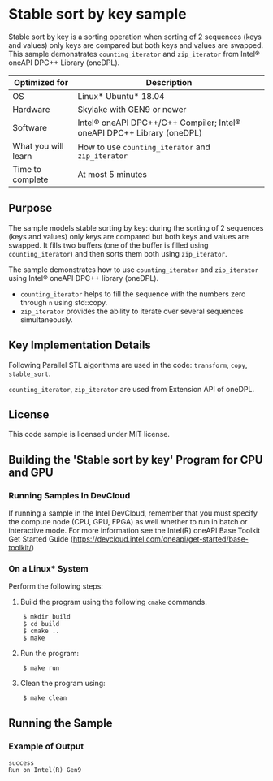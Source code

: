 # Stable sort by key sample

Stable sort by key is a sorting operation when sorting of 2 sequences (keys and values) only keys are compared but both keys and values are swapped. This sample demonstrates `counting_iterator` and `zip_iterator` from Intel&reg; oneAPI DPC++ Library (oneDPL).


| Optimized for                   | Description                                                                      |
|---------------------------------|----------------------------------------------------------------------------------|
| OS                              | Linux* Ubuntu* 18.04                                                             |
| Hardware                        | Skylake with GEN9 or newer                                                       |
| Software                        | Intel&reg; oneAPI DPC++/C++ Compiler; Intel&reg; oneAPI DPC++ Library (oneDPL)   |
| What you will learn             | How to use `counting_iterator` and `zip_iterator`                                |
| Time to complete                | At most 5 minutes                                                                |

## Purpose

The sample models stable sorting by key: during the sorting of 2 sequences (keys and values) only keys are compared but both keys and values are swapped.
It fills two buffers (one of the buffer is filled using `counting_iterator`) and then sorts them both using `zip_iterator`.

The sample demonstrates how to use `counting_iterator` and `zip_iterator` using Intel&reg; oneAPI DPC++ library (oneDPL).
* `counting_iterator` helps to fill the sequence with the numbers zero through `n` using std::copy.
* `zip_iterator` provides the ability to iterate over several sequences simultaneously.

## Key Implementation Details

Following Parallel STL algorithms are used in the code: `transform`, `copy`, `stable_sort`.

`counting_iterator`, `zip_iterator` are used from Extension API of oneDPL.

## License

This code sample is licensed under MIT license.

## Building the 'Stable sort by key' Program for CPU and GPU

### Running Samples In DevCloud
If running a sample in the Intel DevCloud, remember that you must specify the compute node (CPU, GPU, FPGA) as well whether to run in batch or interactive mode. For more information see the Intel(R) oneAPI Base Toolkit Get Started Guide (https://devcloud.intel.com/oneapi/get-started/base-toolkit/)

### On a Linux* System
Perform the following steps:

1. Build the program using the following `cmake` commands.
```
    $ mkdir build
    $ cd build
    $ cmake ..
    $ make
```

2. Run the program:
```
    $ make run
```

3. Clean the program using:
```
    $ make clean
```

## Running the Sample
### Example of Output

```
success
Run on Intel(R) Gen9
```
